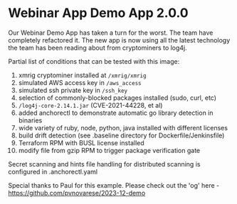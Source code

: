 # Webinar App Demo App 2.0.0

Our Webinar Demo App has taken a turn for the worst. The team have completely refactored it. 
The new app is now using all the latest technology the team has been reading about from cryptominers to log4j.

Partial list of conditions that can be tested with this image:

1. xmrig cryptominer installed at `/xmrig/xmrig`
2. simulated AWS access key in `/aws_access`
3. simulated ssh private key in `/ssh_key`
4. selection of commonly-blocked packages installed (sudo, curl, etc)
5. `/log4j-core-2.14.1.jar` (CVE-2021-44228, et al)
6. added anchorectl to demonstrate automatic go library detection in binaries
7. wide variety of ruby, node, python, java installed with different licenses
8. build drift detection (see .baseline directory for Dockerfile/Jenkinsfile)
9. Terraform RPM with BUSL license installed
10. modify file from gzip RPM to trigger package verification gate

Secret scanning and hints file handling for distributed scanning is configured in .anchorectl.yaml

Special thanks to Paul for this example. Please check out the 'og' here - https://github.com/pvnovarese/2023-12-demo